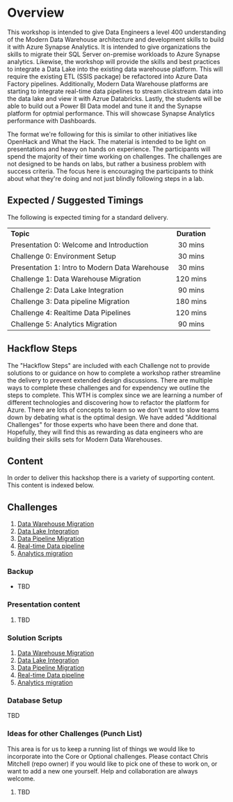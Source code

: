 # Overview

This workshop is intended to give Data Engineers a level 400 understanding of the Modern Data Warehouse architecture and development skills to build it with Azure Synapse Analytics.  It is intended to give organizations the skills to migrate their SQL Server on-premise workloads to Azure Synapse analytics.  Likewise, the workshop will provide the skills and best practices to integrate a Data Lake into the existing data warehouse platform.  This will require the existing ETL (SSIS package) be refactored into Azure Data Factory pipelines.  Additionally, Modern Data Warehouse platforms are starting to integrate real-time data pipelines to stream clickstream data into the data lake and view it with Azrue Databricks.  Lastly, the students will be able to build out a Power BI Data model and tune it and the Synapse platform for optmial performance.  This will showcase Synapse Analytics performance with Dashboards.

The format we're following for this is similar to other initiatives like OpenHack and What the Hack. The material is intended to be light on presentations and heavy on hands on experience. The participants will spend the majority of their time working on challenges. The challenges are not designed to be hands on labs, but rather a business problem with success criteria. The focus here is encouraging the participants to think about what they're doing and not just blindly following steps in a lab.

## Expected / Suggested Timings

The following is expected timing for a standard delivery.

|                                            |                                                                                                                                                       |
| ------------------------------------------ | :---------------------------------------------------------------------------------------------------------------------------------------------------: |
| **Topic** |  **Duration**  |
| Presentation 0:  Welcome and Introduction  | 30 mins |
| Challenge 0: Environment Setup | 30 mins|
| Presentation 1: Intro to Modern Data Warehouse | 30 mins|
| Challenge 1: Data Warehouse Migration | 120 mins |
| Challenge 2: Data Lake Integration | 90 mins |
| Challenge 3: Data pipeline Migration | 180 mins |
| Challenge 4: Realtime Data Pipelines | 120 mins |
| Challenge 5: Analytics Migration | 90 mins |

## Hackflow Steps 

The "Hackflow Steps" are included with each Challenge not to provide solutions to or guidance on how to complete a workshop rather streamline the delivery to prevent extended design discussions.  There are multiple ways to complete these challenges and for expendency we outline the steps to complete.  This WTH is complex since we are learning a number of different technologies and discovering how to refactor the platform for Azure.  There are lots of concepts to learn so we don't want to slow teams down by debating what is the optimal design.  We have added "Additional Challenges" for those experts who have been there and done that.  Hopefully, they will find this as rewarding as data engineers who are building their skills sets for Modern Data Warehouses.

## Content

In order to deliver this hackshop there is a variety of supporting content.   This content is indexed below.

## Challenges
1.  [Data Warehouse Migration](./Guide/Challenge1/readme.md)
2.  [Data Lake Integration](./Guide/Challenge2/readme.md)
3.  [Data Pipeline Migration](./Guide/Challenge3/readme.md)
4.  [Real-time Data pipeline](./Guide/Challenge4/readme.md)
5.  [Analytics migration](./Guide/Challenge5/readme.md)

### Backup

* TBD

### Presentation content

1. TBD

### Solution Scripts

1.  [Data Warehouse Migration](./Solutions/Challenge1)
2.  [Data Lake Integration](./Solutions/Challenge2/readme.md)
3.  [Data Pipeline Migration](./Solutions/Challenge3/readme.md)
4.  [Real-time Data pipeline](./Solutions/Challenge4/readme.md)
5.  [Analytics migration](./Solutions/Challenge5/readme.md)


### Database Setup

TBD

### Ideas for other Challenges (Punch List)

This area is for us to keep a running list of things we would like to incorporate into the Core or Optional challenges.  Please contact Chris Mitchell (repo owner) if you would like to pick one of these to work on, or want to add a new one yourself.  Help and collaboration are always welcome.

1. TBD
   